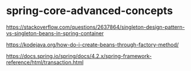 # spring-core-advanced-concepts


https://stackoverflow.com/questions/2637864/singleton-design-pattern-vs-singleton-beans-in-spring-container

https://kodejava.org/how-do-i-create-beans-through-factory-method/

https://docs.spring.io/spring/docs/4.2.x/spring-framework-reference/html/transaction.html

